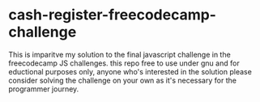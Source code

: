 # cash-register-freecodecamp-challenge
This is imparitve my solution to the final javascript challenge in the freecodecamp JS challenges.
this repo free to use under gnu and for eductional purposes only, anyone who's interested in the solution please consider solving the challenge on your own as it's necessary for the programmer journey.
